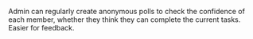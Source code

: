Admin can regularly create anonymous polls to check the confidence of each member, whether they think they can complete the current tasks. Easier for feedback. 